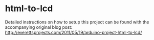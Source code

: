 # html-to-lcd

Detailed instructions on how to setup this project can be found with the accompanying original blog post: http://everettsprojects.com/2011/05/19/arduino-project-html-to-lcd/

